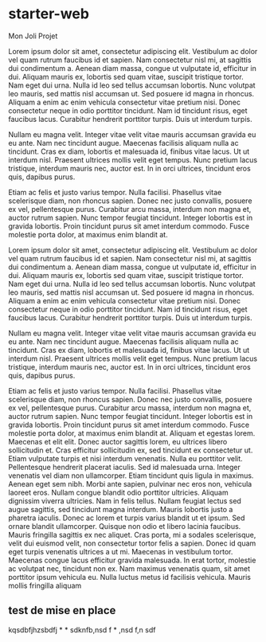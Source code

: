 # starter-web
Mon Joli Projet

Lorem ipsum dolor sit amet, consectetur adipiscing elit. Vestibulum ac dolor vel quam rutrum faucibus id et sapien. Nam consectetur nisl mi, at sagittis dui condimentum a. Aenean diam massa, congue ut vulputate id, efficitur in dui. Aliquam mauris ex, lobortis sed quam vitae, suscipit tristique tortor. Nam eget dui urna. Nulla id leo sed tellus accumsan lobortis. Nunc volutpat leo mauris, sed mattis nisl accumsan ut. Sed posuere id magna in rhoncus. Aliquam a enim ac enim vehicula consectetur vitae pretium nisi. Donec consectetur neque in odio porttitor tincidunt. Nam id tincidunt risus, eget faucibus lacus. Curabitur hendrerit porttitor turpis. Duis ut interdum turpis.

Nullam eu magna velit. Integer vitae velit vitae mauris accumsan gravida eu eu ante. Nam nec tincidunt augue. Maecenas facilisis aliquam nulla ac tincidunt. Cras ex diam, lobortis et malesuada id, finibus vitae lacus. Ut ut interdum nisl. Praesent ultrices mollis velit eget tempus. Nunc pretium lacus tristique, interdum mauris nec, auctor est. In in orci ultrices, tincidunt eros quis, dapibus purus.

Etiam ac felis et justo varius tempor. Nulla facilisi. Phasellus vitae scelerisque diam, non rhoncus sapien. Donec nec justo convallis, posuere ex vel, pellentesque purus. Curabitur arcu massa, interdum non magna et, auctor rutrum sapien. Nunc tempor feugiat tincidunt. Integer lobortis est in gravida lobortis. Proin tincidunt purus sit amet interdum commodo. Fusce molestie porta dolor, at maximus enim blandit at.

Lorem ipsum dolor sit amet, consectetur adipiscing elit. Vestibulum ac dolor vel quam rutrum faucibus id et sapien. Nam consectetur nisl mi, at sagittis dui condimentum a. Aenean diam massa, congue ut vulputate id, efficitur in dui. Aliquam mauris ex, lobortis sed quam vitae, suscipit tristique tortor. Nam eget dui urna. Nulla id leo sed tellus accumsan lobortis. Nunc volutpat leo mauris, sed mattis nisl accumsan ut. Sed posuere id magna in rhoncus. Aliquam a enim ac enim vehicula consectetur vitae pretium nisi. Donec consectetur neque in odio porttitor tincidunt. Nam id tincidunt risus, eget faucibus lacus. Curabitur hendrerit porttitor turpis. Duis ut interdum turpis.

Nullam eu magna velit. Integer vitae velit vitae mauris accumsan gravida eu eu ante. Nam nec tincidunt augue. Maecenas facilisis aliquam nulla ac tincidunt. Cras ex diam, lobortis et malesuada id, finibus vitae lacus. Ut ut interdum nisl. Praesent ultrices mollis velit eget tempus. Nunc pretium lacus tristique, interdum mauris nec, auctor est. In in orci ultrices, tincidunt eros quis, dapibus purus.

Etiam ac felis et justo varius tempor. Nulla facilisi. Phasellus vitae scelerisque diam, non rhoncus sapien. Donec nec justo convallis, posuere ex vel, pellentesque purus. Curabitur arcu massa, interdum non magna et, auctor rutrum sapien. Nunc tempor feugiat tincidunt. Integer lobortis est in gravida lobortis. Proin tincidunt purus sit amet interdum commodo. Fusce molestie porta dolor, at maximus enim blandit at.
Aliquam et egestas lorem. Maecenas et elit elit. Donec auctor sagittis lorem, eu ultrices libero sollicitudin et. Cras efficitur sollicitudin ex, sed tincidunt ex consectetur ut. Etiam vulputate turpis et nisi interdum venenatis. Nulla eu porttitor velit. Pellentesque hendrerit placerat iaculis. Sed id malesuada urna. Integer venenatis vel diam non ullamcorper. Etiam tincidunt quis ligula in maximus. Aenean eget sem nibh. Morbi ante sapien, pulvinar nec eros non, vehicula laoreet eros. Nullam congue blandit odio porttitor ultricies.
Aliquam dignissim viverra ultricies. Nam in felis tellus. Nullam feugiat lectus sed augue sagittis, sed tincidunt magna interdum. Mauris lobortis justo a pharetra iaculis. Donec ac lorem et turpis varius blandit ut et ipsum. Sed ornare blandit ullamcorper. Quisque non odio et libero lacinia faucibus. Mauris fringilla sagittis ex nec aliquet. Cras porta, mi a sodales scelerisque, velit dui euismod velit, non consectetur tortor felis a sapien. Donec id quam eget turpis venenatis ultrices a ut mi. Maecenas in vestibulum tortor. Maecenas congue lacus efficitur gravida malesuada. In erat tortor, molestie ac volutpat nec, tincidunt non ex. Nam maximus venenatis quam, sit amet porttitor ipsum vehicula eu. Nulla luctus metus id facilisis vehicula. Mauris mollis fringilla aliquam

## test de mise en place


kqsdbfjhzsbdfj
*
*
sdknfb,nsd f
*
,nsd f,n sdf


